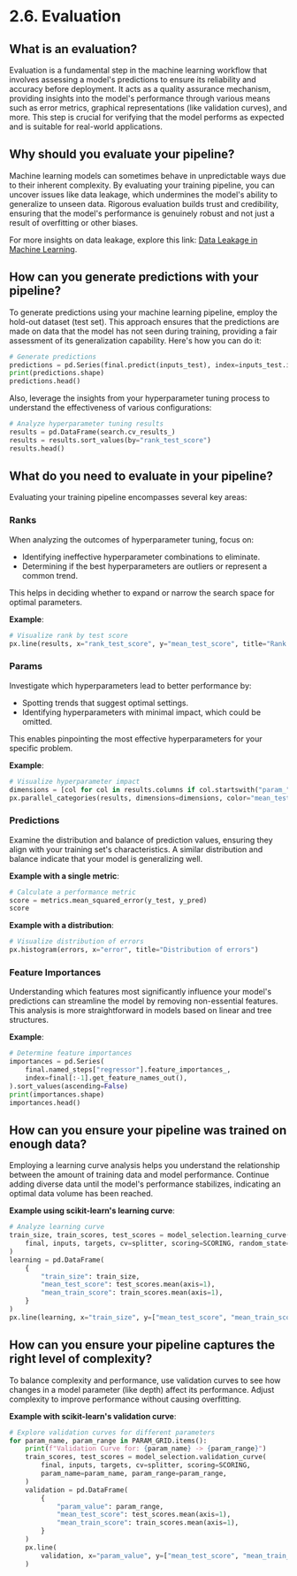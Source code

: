 # 2.6. Evaluation

## What is an evaluation?

Evaluation is a fundamental step in the machine learning workflow that involves assessing a model's predictions to ensure its reliability and accuracy before deployment. It acts as a quality assurance mechanism, providing insights into the model's performance through various means such as error metrics, graphical representations (like validation curves), and more. This step is crucial for verifying that the model performs as expected and is suitable for real-world applications.

## Why should you evaluate your pipeline?

Machine learning models can sometimes behave in unpredictable ways due to their inherent complexity. By evaluating your training pipeline, you can uncover issues like data leakage, which undermines the model's ability to generalize to unseen data. Rigorous evaluation builds trust and credibility, ensuring that the model's performance is genuinely robust and not just a result of overfitting or other biases.

For more insights on data leakage, explore this link: [Data Leakage in Machine Learning](https://en.wikipedia.org/wiki/Leakage_(machine_learning)).

## How can you generate predictions with your pipeline?

To generate predictions using your machine learning pipeline, employ the hold-out dataset (test set). This approach ensures that the predictions are made on data that the model has not seen during training, providing a fair assessment of its generalization capability. Here's how you can do it:

```python
# Generate predictions
predictions = pd.Series(final.predict(inputs_test), index=inputs_test.index)
print(predictions.shape)
predictions.head()
```

Also, leverage the insights from your hyperparameter tuning process to understand the effectiveness of various configurations:

```python
# Analyze hyperparameter tuning results
results = pd.DataFrame(search.cv_results_)
results = results.sort_values(by="rank_test_score")
results.head()
```

## What do you need to evaluate in your pipeline?

Evaluating your training pipeline encompasses several key areas:

### Ranks

When analyzing the outcomes of hyperparameter tuning, focus on:

- Identifying ineffective hyperparameter combinations to eliminate.
- Determining if the best hyperparameters are outliers or represent a common trend.

This helps in deciding whether to expand or narrow the search space for optimal parameters.

**Example**:

```python
# Visualize rank by test score
px.line(results, x="rank_test_score", y="mean_test_score", title="Rank by test score")
```

### Params

Investigate which hyperparameters lead to better performance by:

- Spotting trends that suggest optimal settings.
- Identifying hyperparameters with minimal impact, which could be omitted.

This enables pinpointing the most effective hyperparameters for your specific problem.

**Example**:

```python
# Visualize hyperparameter impact
dimensions = [col for col in results.columns if col.startswith("param_")]
px.parallel_categories(results, dimensions=dimensions, color="mean_test_score", title="Params by test score")
```

### Predictions

Examine the distribution and balance of prediction values, ensuring they align with your training set's characteristics. A similar distribution and balance indicate that your model is generalizing well.

**Example with a single metric**:

```python
# Calculate a performance metric
score = metrics.mean_squared_error(y_test, y_pred)
score
```

**Example with a distribution**:

```python
# Visualize distribution of errors
px.histogram(errors, x="error", title="Distribution of errors")
```

### Feature Importances

Understanding which features most significantly influence your model's predictions can streamline the model by removing non-essential features. This analysis is more straightforward in models based on linear and tree structures.

**Example**:

```python
# Determine feature importances
importances = pd.Series(
    final.named_steps["regressor"].feature_importances_,
    index=final[:-1].get_feature_names_out(),
).sort_values(ascending=False)
print(importances.shape)
importances.head()
```

## How can you ensure your pipeline was trained on enough data?

Employing a learning curve analysis helps you understand the relationship between the amount of training data and model performance. Continue adding diverse data until the model's performance stabilizes, indicating an optimal data volume has been reached.

**Example using scikit-learn's learning curve**:

```python
# Analyze learning curve
train_size, train_scores, test_scores = model_selection.learning_curve(
    final, inputs, targets, cv=splitter, scoring=SCORING, random_state=RANDOM,
)
learning = pd.DataFrame(
    {
        "train_size": train_size,
        "mean_test_score": test_scores.mean(axis=1),
        "mean_train_score": train_scores.mean(axis=1),
    }
)
px.line(learning, x="train_size", y=["mean_test_score", "mean_train_score"], title="Learning Curve")
```

## How can you ensure your pipeline captures the right level of complexity?

To balance complexity and performance, use validation curves to see how changes in a model parameter (like depth) affect its performance. Adjust complexity to improve performance without causing overfitting.

**Example with scikit-learn's validation curve**:

```python
# Explore validation curves for different parameters
for param_name, param_range in PARAM_GRID.items():
    print(f"Validation Curve for: {param_name} -> {param_range}")
    train_scores, test_scores = model_selection.validation_curve(
        final, inputs, targets, cv=splitter, scoring=SCORING,
        param_name=param_name, param_range=param_range,
    )
    validation = pd.DataFrame(
        {
            "param_value": param_range,
            "mean_test_score": test_scores.mean(axis=1),
            "mean_train_score": train_scores.mean(axis=1),
        }
    )
    px.line(
        validation, x="param_value", y=["mean_test_score", "mean_train_score"], title=f"Validation Curve: {param_name}"
    )
```